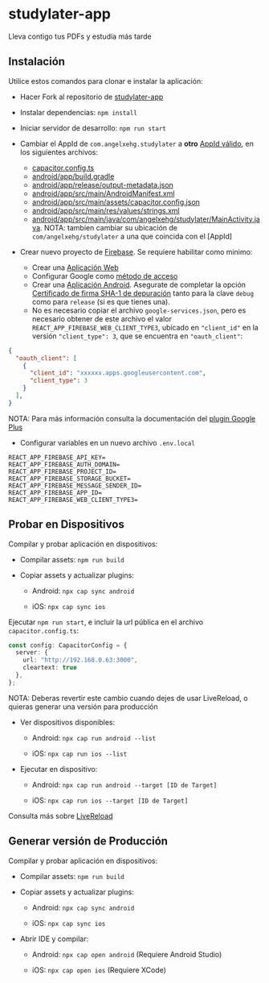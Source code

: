 # studylater-app

Lleva contigo tus PDFs y estudia más tarde

## Instalación

Utilice estos comandos para clonar e instalar la aplicación:

- Hacer Fork al repositorio de [studylater-app](https://github.com/angelxehg/studylater-app)

- Instalar dependencias: `npm install`

- Iniciar servidor de desarrollo: `npm run start`

- Cambiar el AppId de `com.angelxehg.studylater` a **otro** [AppId válido](https://developer.android.com/studio/build/application-id), en los siguientes archivos:

  - [capacitor.config.ts](./capacitor.config.ts)
  - [android/app/build.gradle](./android/app/build.gradle)
  - [android/app/release/output-metadata.json](./android/app/release/output-metadata.json)
  - [android/app/src/main/AndroidManifest.xml](./android/app/src/main/AndroidManifest.xml)
  - [android/app/src/main/assets/capacitor.config.json](./android/app/src/main/assets/capacitor.config.json)
  - [android/app/src/main/res/values/strings.xml](./capacitor.config.ts)
  - [android/app/src/main/java/com/angelxehg/studylater/MainActivity.java](./android/app/src/main/java/com/angelxehg/studylater/MainActivity.java). NOTA: tambien cambiar su ubicación de `com/angelxehg/studylater` a una que coincida con el [AppId]

- Crear nuevo proyecto de [Firebase](https://console.firebase.google.com/). Se requiere habilitar como minimo:

  - Crear una [Aplicación Web](https://firebase.google.com/docs/web/setup#register-app)
  - Configurar Google como [método de acceso](https://firebase.google.com/docs/auth/web/google-signin#before_you_begin)
  - Crear una [Aplicación Android](https://developers.google.com/mobile/add?platform=android&cntapi=signin). Asegurate de completar la opción [Certificado de firma SHA-1 de depuración](https://developers.google.com/drive/android/auth) tanto para la clave `debug` como para `release` (si es que tienes una).
  - No es necesario copiar el archivo `google-services.json`, pero es necesario obtener de este archivo el valor `REACT_APP_FIREBASE_WEB_CLIENT_TYPE3`, ubicado en `"client_id"` en la versión `"client_type": 3`, que se encuentra en `"oauth_client"`:

```json
{
  "oauth_client": [
    {
      "client_id": "xxxxxx.apps.googleusercontent.com",
      "client_type": 3
    }
  ],
}
```
  
NOTA: Para más información consulta la documentación del [plugin Google Plus](https://github.com/EddyVerbruggen/cordova-plugin-googleplus#android)

- Configurar variables en un nuevo archivo `.env.local`

```env
REACT_APP_FIREBASE_API_KEY=
REACT_APP_FIREBASE_AUTH_DOMAIN=
REACT_APP_FIREBASE_PROJECT_ID=
REACT_APP_FIREBASE_STORAGE_BUCKET=
REACT_APP_FIREBASE_MESSAGE_SENDER_ID=
REACT_APP_FIREBASE_APP_ID=
REACT_APP_FIREBASE_WEB_CLIENT_TYPE3=
```

## Probar en Dispositivos

Compilar y probar aplicación en dispositivos:

- Compilar assets: `npm run build`

- Copiar assets y actualizar plugins:

  - Android: `npx cap sync android`

  - iOS: `npx cap sync ios`

Ejecutar `npm run start`, e incluir la url pública en el archivo `capacitor.config.ts`:

```ts
const config: CapacitorConfig = {
  server: {
    url: "http://192.168.0.63:3000",
    cleartext: true
  },
};
```

NOTA: Deberas revertir este cambio cuando dejes de usar LiveReload, o quieras generar una versión para producción

- Ver dispositivos disponibles:

  - Android: `npx cap run android --list`

  - iOS: `npx cap run ios --list`

- Ejecutar en dispositivo:

  - Android: `npx cap run android --target [ID de Target]`

  - iOS: `npx cap run ios --target [ID de Target]`

Consulta más sobre [LiveReload](https://capacitorjs.com/docs/guides/live-reload)

## Generar versión de Producción

Compilar y probar aplicación en dispositivos:

- Compilar assets: `npm run build`

- Copiar assets y actualizar plugins:

  - Android: `npx cap sync android`

  - iOS: `npx cap sync ios`

- Abrir IDE y compilar:

  - Android: `npx cap open android` (Requiere Android Studio)

  - iOS: `npx cap open ios` (Requiere XCode)
